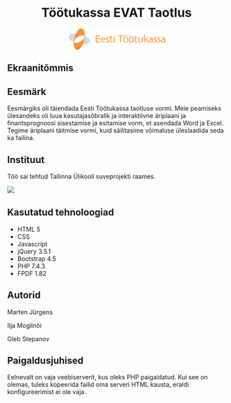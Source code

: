 <h1 align="center">Töötukassa EVAT Taotlus</h1>
<p align="center">
<img align="center" src="/img/tootukassa.png">
</p>

<h2>Ekraanitõmmis</h2>

<h2>Eesmärk</h2>
<p>Eesmärgiks oli täiendada Eesti Töötukassa taotluse vormi. Meie peamiseks ülesandeks oli luua kasutajasõbralik ja interaktiivne äriplaani ja finantsprognoosi sisestamise ja esitamise vorm, et asendada Word ja Excel. Tegime äriplaani täitmise vormi, kuid säilitasime võimaluse üleslaadida seda ka failina.</p>

<h2>Instituut</h2>
<p>Töö sai tehtud Tallinna Ülikooli suveprojekti raames.</p>
<img src="https://www.tlu.ee/sites/default/files/TUKO/%C3%9Clikoolo%20logo/TLU-logo-pilt.gif">

<h2>Kasutatud tehnoloogiad</h2>
<ul> 
<li>HTML 5</li>
<li>CSS</li>
<li>Javascript</li>
<li>jQuery 3.5.1</li>
<li>Bootstrap 4.5</li>
<li>PHP 7.4.3</li>
<li>FPDF 1.82</li>
</ul>

<h2>Autorid</h2>
<p>Marten Jürgens</p>
<p>Ilja Mogilnõi</p>
<p>Gleb Stepanov</p>

<h2>Paigaldusjuhised</h2>
<p>Eelnevalt on vaja veebiserverit, kus oleks PHP paigaldatud. Kui see on olemas, tuleks kopeerida failid oma serveri HTML kausta, eraldi konfigureerimist ei ole vaja.</p>
